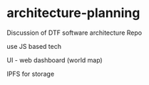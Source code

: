 # architecture-planning
Discussion of DTF software architecture Repo

use JS based tech

UI - web dashboard (world map)


IPFS for storage
